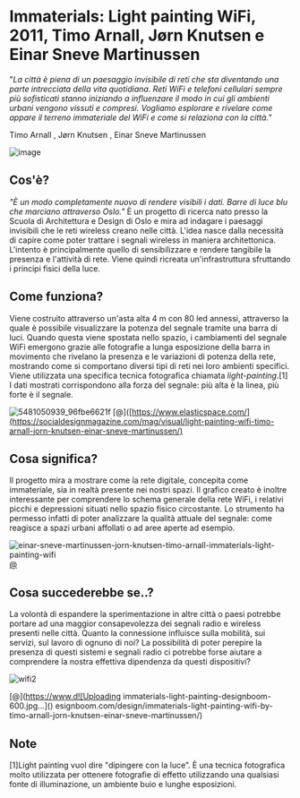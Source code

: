 # Immaterials: Light painting WiFi, 2011, Timo Arnall, Jørn Knutsen e Einar Sneve Martinussen

"_La città è piena di un paesaggio invisibile di reti che sta diventando una parte intrecciata della vita quotidiana. Reti WiFi e telefoni cellulari sempre più sofisticati stanno iniziando a influenzare il modo in cui gli ambienti urbani vengono vissuti e compresi. Vogliamo esplorare e rivelare come appare il terreno immateriale del WiFi e come si relaziona con la città._"

Timo Arnall , Jørn Knutsen , Einar Sneve Martinussen


![image](https://user-images.githubusercontent.com/101118175/166126901-b1326fd8-274a-46a5-89ca-578024be0376.png)

## Cos'è?
_"È un modo completamente nuovo di rendere visibili i dati. Barre di luce blu che marciano attraverso Oslo."_
È un progetto di ricerca nato presso la Scuola di Architettura e Design di Oslo e mira ad indagare i paesaggi invisibili che le reti wireless creano nelle città. L'idea nasce dalla necessità di capire come poter trattare i segnali wireless in maniera architettonica. L'intento è principalmente quello di sensibilizzare e rendere tangibile la presenza e l'attività di rete. Viene quindi ricreata un'infrastruttura sfruttando i principi fisici della luce. 



## Come funziona?

Viene costruito attraverso un'asta alta 4 m con 80 led annessi, attraverso la quale è possibile visualizzare la potenza del segnale tramite una barra di luci. Quando questa viene spostata nello spazio, i cambiamenti del segnale WiFi emergono grazie alle fotografie a lunga esposizione della barra in movimento che rivelano la presenza e le variazioni di potenza della rete, mostrando come si comportano diversi tipi di reti nei loro ambienti specifici. Viene utilizzata una specifica tecnica fotografica chiamata _light-painting_.[1]
I dati mostrati corrispondono alla forza del segnale: più alta è la linea, più forte è il segnale.

![5481050939_96fbe6621f](https://user-images.githubusercontent.com/101118175/175831731-e5966aa6-3f57-4aeb-b67f-e04f9dc8b56a.jpeg)
[@]([https://www.elasticspace.com/](https://socialdesignmagazine.com/mag/visual/light-painting-wifi-timo-arnall-jorn-knutsen-einar-sneve-martinussen/)


## Cosa significa?

Il progetto mira a mostrare come la rete digitale, concepita come immateriale, sia in realtà presente nei nostri spazi.
Il grafico creato è inoltre interessante per comprendere lo schema generale della rete WiFi, i relativi picchi e depressioni situati nello spazio fisico circostante. 
Lo strumento ha permesso infatti di poter analizzare la qualità attuale del segnale: come reagisce a spazi urbani affollati o ad aree aperte ad esempio.  

![einar-sneve-martinussen-jorn-knutsen-timo-arnall-immaterials-light-painting-wifi](https://user-images.githubusercontent.com/101118175/175831688-d07db147-3511-415b-8260-ba036f616b9f.jpeg)
[@](https://www.elasticspace.com/)



## Cosa succederebbe se..?

La volontà di espandere la sperimentazione in altre città o paesi potrebbe portare ad una maggior consapevolezza dei segnali radio e wireless presenti nelle città. 
Quanto la connessione influisce sulla mobilità, sui servizi, sul lavoro di ognuno di noi?
La possibilità di poter perepire la presenza di questi sistemi e segnali radio ci potrebbe forse aiutare a comprendere la nostra effettiva dipendenza da questi dispositivi?

![wifi2](https://user-images.githubusercontent.com/101118175/175831925-c3449f4b-6602-4d4c-b806-6bebe9b5b5fd.jpg)

[@](https://www.d![Uploading immaterials-light-painting-designboom-600.jpg…]()
esignboom.com/design/immaterials-light-painting-wifi-by-timo-arnall-jorn-knutsen-einar-sneve-martinussen/)

## Note 
[1]Light painting vuol dire "dipingere con la luce”.
È una tecnica fotografica molto utilizzata per ottenere fotografie di effetto utilizzando una qualsiasi fonte di illuminazione, un ambiente buio e lunghe esposizioni.
